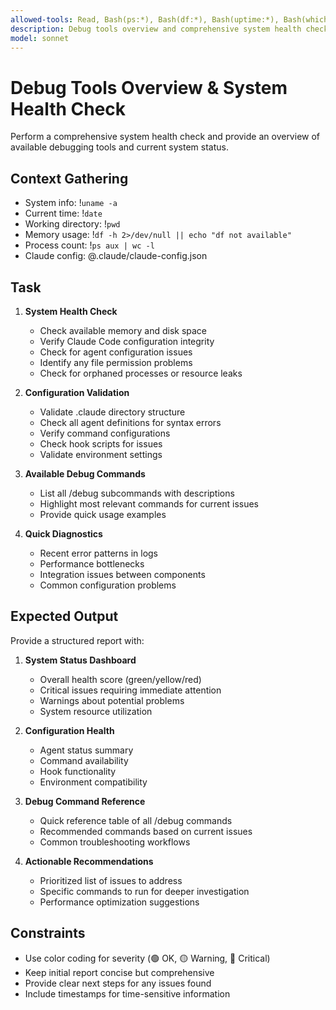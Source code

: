 ```yaml
---
allowed-tools: Read, Bash(ps:*), Bash(df:*), Bash(uptime:*), Bash(which:*), Glob, LS, Task
description: Debug tools overview and comprehensive system health check
model: sonnet
---
```


# Debug Tools Overview & System Health Check

Perform a comprehensive system health check and provide an overview of available debugging tools and current system status.

## Context Gathering
- System info: !`uname -a`
- Current time: !`date`
- Working directory: !`pwd`
- Memory usage: !`df -h 2>/dev/null || echo "df not available"`
- Process count: !`ps aux | wc -l`
- Claude config: @.claude/claude-config.json

## Task

1. **System Health Check**
   - Check available memory and disk space
   - Verify Claude Code configuration integrity
   - Check for agent configuration issues
   - Identify any file permission problems
   - Check for orphaned processes or resource leaks

2. **Configuration Validation**
   - Validate .claude directory structure
   - Check all agent definitions for syntax errors
   - Verify command configurations
   - Check hook scripts for issues
   - Validate environment settings

3. **Available Debug Commands**
   - List all /debug subcommands with descriptions
   - Highlight most relevant commands for current issues
   - Provide quick usage examples

4. **Quick Diagnostics**
   - Recent error patterns in logs
   - Performance bottlenecks
   - Integration issues between components
   - Common configuration problems

## Expected Output

Provide a structured report with:
1. **System Status Dashboard**
   - Overall health score (green/yellow/red)
   - Critical issues requiring immediate attention
   - Warnings about potential problems
   - System resource utilization

2. **Configuration Health**
   - Agent status summary
   - Command availability
   - Hook functionality
   - Environment compatibility

3. **Debug Command Reference**
   - Quick reference table of all /debug commands
   - Recommended commands based on current issues
   - Common troubleshooting workflows

4. **Actionable Recommendations**
   - Prioritized list of issues to address
   - Specific commands to run for deeper investigation
   - Performance optimization suggestions

## Constraints
- Use color coding for severity (🟢 OK, 🟡 Warning, 🔴 Critical)
- Keep initial report concise but comprehensive
- Provide clear next steps for any issues found
- Include timestamps for time-sensitive information